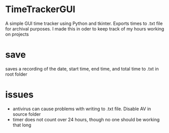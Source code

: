 # TimeTrackerGUI
 A simple GUI time tracker using Python and tkinter. Exports times to .txt file for archival purposes. I made this in oder to keep track of my hours working on projects

# save
saves a recording of the date, start time, end time, and total time to .txt in root folder

# issues
- antivirus can cause problems with writing to .txt file. Disable AV in source folder
- timer does not count over 24 hours, though no one should be working that long

